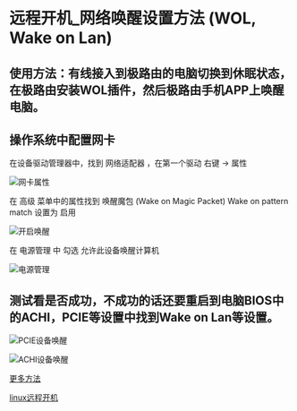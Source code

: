 
# 远程开机_网络唤醒设置方法 (WOL, Wake on Lan)

## 使用方法：有线接入到极路由的电脑切换到休眠状态，在极路由安装WOL插件，然后极路由手机APP上唤醒电脑。

## 操作系统中配置网卡

在设备驱动管理器中，找到 网络适配器 ，在第一个驱动 右键 -> 属性

![网卡属性](https://beyondthe.top/img/wangka1.png)

在 高级 菜单中的属性找到 唤醒魔包 (Wake on Magic Packet) Wake on pattern match 设置为 启用

![开启唤醒](https://beyondthe.top/img/wangka2.png)

在 电源管理 中 勾选 允许此设备唤醒计算机

![电源管理](https://beyondthe.top/img/wangka3.png)

## 测试看是否成功，不成功的话还要重启到电脑BIOS中的ACHI，PCIE等设置中找到Wake on Lan等设置。

![PCIE设备唤醒](https://beyondthe.top/img/bios1.png)

![ACHI设备唤醒](https://beyondthe.top/img/bios2.jepg)

[更多方法](https://blog.csdn.net/liuyukuan/app/article/details/53439118)

[linux远程开机](https://www.cnblogs.com/klb561/p/8679329.html)
